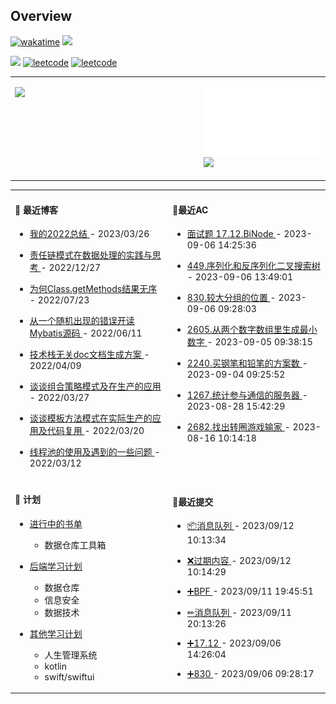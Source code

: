 
## Overview

[![wakatime](https://wakatime.com/badge/user/78591c59-95d5-4479-b2fc-988c35f31d59.svg)](https://wakatime.com/@78591c59-95d5-4479-b2fc-988c35f31d59) ![](https://gpvc.arturio.dev/0xcaffebabe)

![](https://img.shields.io/static/v1?label=LeetCode%20CN&message=0xcaffebabe&color=success) [![leetcode](https://img.shields.io/static/v1?label=Solved&message=870%20/%203463&color=success)](https://leetcode.cn/u/0xcaffebabe/) [![leetcode](https://img.shields.io/static/v1?label=Accepted&message=83.85%&color=success)](https://leetcode.cn/u/0xcaffebabe/)

<table border="0">
  <tr border="0">

  <td valign="top" width="60%">

  ![](https://github-readme-stats.vercel.app/api/wakatime?username=0xcaffebabe&layout=compact&langs_count=12&theme=dark&range=all_time)

  </td>

  <td valign="top" width="40%">

  ![](https://raw.githubusercontent.com/0xcaffebabe/github-stats/master/generated/overview.svg)
  ![](https://github-profile-summary-cards.vercel.app/api/cards/productive-time?username=0xcaffebabe&theme=github_dark&utcOffset=8)

  </td>
  </tr>

</table>

<table>

<tr>
<td valign="top" width="50%">

#### 📖 最近博客


* <a href="https://0xcaffebabe.github.io/%E4%BA%BA%E7%94%9F/2023/03/26/%E6%88%91%E7%9A%842022%E6%80%BB%E7%BB%93.html" target="_blank"> 我的2022总结 </a> - 2023/03/26 

    
* <a href="https://0xcaffebabe.github.io/%E8%AE%BE%E8%AE%A1%E6%A8%A1%E5%BC%8F/2022/12/27/%E8%B4%A3%E4%BB%BB%E9%93%BE%E6%A8%A1%E5%BC%8F%E5%9C%A8%E6%95%B0%E6%8D%AE%E5%A4%84%E7%90%86%E7%9A%84%E5%AE%9E%E8%B7%B5%E4%B8%8E%E6%80%9D%E8%80%83.html" target="_blank"> 责任链模式在数据处理的实践与思考 </a> - 2022/12/27 

    
* <a href="https://0xcaffebabe.github.io/jvm/2022/07/23/%E4%B8%BA%E4%BD%95Class.getMethods%E7%BB%93%E6%9E%9C%E6%97%A0%E5%BA%8F.html" target="_blank"> 为何Class.getMethods结果无序 </a> - 2022/07/23 

    
* <a href="https://0xcaffebabe.github.io/java/2022/06/11/%E4%BB%8E%E4%B8%80%E4%B8%AA%E9%9A%8F%E6%9C%BA%E5%87%BA%E7%8E%B0%E7%9A%84%E9%94%99%E8%AF%AF%E5%BC%80%E8%AF%BBMybatis%E6%BA%90%E7%A0%81.html" target="_blank"> 从一个随机出现的错误开读Mybatis源码 </a> - 2022/06/11 

    
* <a href="https://0xcaffebabe.github.io/%E6%97%A5%E5%B8%B8/2022/04/09/%E6%8A%80%E6%9C%AF%E6%A0%88%E6%97%A0%E5%85%B3doc%E6%96%87%E6%A1%A3%E7%94%9F%E6%88%90%E6%96%B9%E6%A1%88.html" target="_blank"> 技术栈无关doc文档生成方案 </a> - 2022/04/09 

    
* <a href="https://0xcaffebabe.github.io/%E8%AE%BE%E8%AE%A1%E6%A8%A1%E5%BC%8F/2022/03/27/%E8%B0%88%E8%B0%88%E7%BB%84%E5%90%88%E7%AD%96%E7%95%A5%E6%A8%A1%E5%BC%8F%E5%8F%8A%E5%9C%A8%E7%94%9F%E4%BA%A7%E7%9A%84%E5%BA%94%E7%94%A8.html" target="_blank"> 谈谈组合策略模式及在生产的应用 </a> - 2022/03/27 

    
* <a href="https://0xcaffebabe.github.io/%E8%AE%BE%E8%AE%A1%E6%A8%A1%E5%BC%8F/2022/03/20/%E8%B0%88%E8%B0%88%E6%A8%A1%E6%9D%BF%E6%96%B9%E6%B3%95%E6%A8%A1%E5%BC%8F%E5%9C%A8%E5%AE%9E%E9%99%85%E7%94%9F%E4%BA%A7%E7%9A%84%E5%BA%94%E7%94%A8%E5%8F%8A%E4%BB%A3%E7%A0%81%E5%A4%8D%E7%94%A8.html" target="_blank"> 谈谈模板方法模式在实际生产的应用及代码复用 </a> - 2022/03/20 

    
* <a href="https://0xcaffebabe.github.io/java/2022/03/12/%E7%BA%BF%E7%A8%8B%E6%B1%A0%E7%9A%84%E4%BD%BF%E7%94%A8%E5%8F%8A%E9%81%87%E5%88%B0%E7%9A%84%E4%B8%80%E4%BA%9B%E9%97%AE%E9%A2%98.html" target="_blank"> 线程池的使用及遇到的一些问题 </a> - 2022/03/12 

        

</td>

<td valign="top" width="50%">

#### 🔋最近AC


  * <a href="https://leetcode.cn/submissions/detail/463523044" target="_blank"> 面试题 17.12.BiNode </a> - 2023-09-06 14:25:36 

    
  * <a href="https://leetcode.cn/submissions/detail/463512399" target="_blank"> 449.序列化和反序列化二叉搜索树 </a> - 2023-09-06 13:49:01 

    
  * <a href="https://leetcode.cn/submissions/detail/463427268" target="_blank"> 830.较大分组的位置 </a> - 2023-09-06 09:28:03 

    
  * <a href="https://leetcode.cn/submissions/detail/463066466" target="_blank"> 2605.从两个数字数组里生成最小数字 </a> - 2023-09-05 09:38:15 

    
  * <a href="https://leetcode.cn/submissions/detail/462709736" target="_blank"> 2240.买钢笔和铅笔的方案数 </a> - 2023-09-04 09:25:52 

    
  * <a href="https://leetcode.cn/submissions/detail/460612133" target="_blank"> 1267.统计参与通信的服务器 </a> - 2023-08-28 15:42:29 

    
  * <a href="https://leetcode.cn/submissions/detail/456843454" target="_blank"> 2682.找出转圈游戏输家 </a> - 2023-08-16 10:14:18 

    

</td>

</tr>

<tr>

<td valign="top" width="50%">

#### 📝 计划

- [进行中的书单](https://github.com/users/0xcaffebabe/projects/4)
  - 数据仓库工具箱


- [后端学习计划](https://github.com/users/0xcaffebabe/projects/1)
  - 数据仓库
  - 信息安全
  - 数据技术


- [其他学习计划](https://github.com/users/0xcaffebabe/projects/3)
  - 人生管理系统
  - kotlin
  - swift/swiftui


<td>

#### 🌴最近提交


  * <a href="https://github.com/0xcaffebabe/note/commit/b2569b596f0eddc580a3e1db49d3a880c8660ab5" target="_blank"> 📦消息队列 </a> - 2023/09/12 10:13:34 

    
  * <a href="https://github.com/0xcaffebabe/note/commit/067ae6be044cac859d5c1f97bfe90570e357b5d7" target="_blank"> ❌过期内容 </a> - 2023/09/12 10:14:29 

    
  * <a href="https://github.com/0xcaffebabe/note/commit/a9a4e2bcd5c59bb0ab858901b9105dfe8448ae4b" target="_blank"> ➕BPF </a> - 2023/09/11 19:45:51 

    
  * <a href="https://github.com/0xcaffebabe/note/commit/14c9d8aa93fac32b4330689b7bc20d62a005272e" target="_blank"> ✏消息队列 </a> - 2023/09/11 20:13:26 

    
  * <a href="https://github.com/0xcaffebabe/leetcode/commit/927aac9e5fabed014afec03b8ed5e3416a6703b5" target="_blank"> ➕17.12 </a> - 2023/09/06 14:26:04 

    
  * <a href="https://github.com/0xcaffebabe/leetcode/commit/579988cb32a0e3016695d2d6ee9595526641d856" target="_blank"> ➕830 </a> - 2023/09/06 09:28:17 

    

</td>

</tr>

</table>

